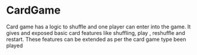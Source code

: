 # CardGame
Card game has a logic to shuffle and one player can enter into the game. It gives and exposed basic card features like shuffling, play , 
reshuffle and restart. These features can be extended as per the card game type been played
